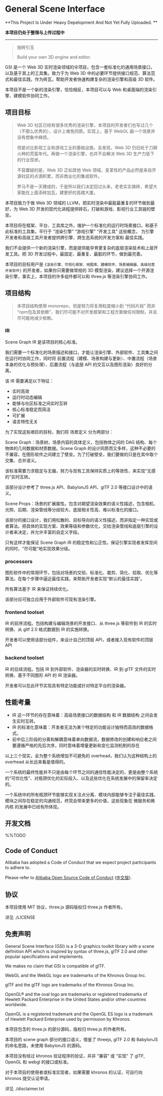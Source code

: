 # General Scene Interface

**This Project Is Under Heavy Depelopment And Not Yet Fully Uploaded. **

**本项目仍处于整理与上传过程中**

----

> 抛砖引玉
>
> Build your own 3D engine and editor.

GSI 是一个 Web 3D 实时渲染领域的伞项目，包含一套标准化的通用场景接口，以及基于其上的工具集。致力于为 Web 3D 中的必要环节提供接口规范、算法范式和最佳实践，作为砖瓦，帮助开发者快速构建复杂的渲染引擎和高级 3D 软件。

本项目不是一个新的渲染引擎，恰恰相反，本项目可以与 Web 和桌面端的渲染引擎、建模软件协同工作。

## 项目目标

> Web 3D 社区已经有很多优秀的渲染引擎，本项目的开发者们也写过几个（不那么优秀的），设计上难免同质。实现上，基于 WebGL 画一个场景并没有想象中麻烦。
>
> 但是对比影视工业和游戏工业的基础设施，会发现，Web 3D 仍旧处于刀耕火种的荒蛮年代。再做一个渲染引擎，也并不会解决 Web 3D 生产力低下的行业现状。
>
> 不容置疑的是，Web 3D 正如其他 Web 领域，变革性的产品必然是来自开源社区的点滴积累，而非商业化的集成软件。
>
> 罗马不是一天建成的，于是所以我们决定回过头来，老老实实做砖，希望大家能在上面添砖加瓦，建更好的高楼大厦。

本项目致力于做 Web 3D 领域的 LLVM，把实时渲染中最脏最重复的环节做到最好，为 Web 3D 开发的现代化进程提供砖石，打破和游戏、影视行业工具链的壁垒。

本项目将在框架、平台、工具库之外，维护一个标准化的运行时场景接口，和基于此标准的工具集，平行于 “渲染引擎” “游戏引擎” “开发工具” 这些概念，
为引擎开发者和高级工具开发者提供跨引擎、跨生态系统的开发方案和 最佳实践。

我们不会提供一个新的渲染引擎，而是提供能孕育更复杂的底层渲染技术和上层开发工具。把 3D 开发过程中，最固定、最重复、最脏的环节，做到最完善。

本项目的目标用户是 `{渲染引擎、可视化框架、地图库、建模软件、场景编辑器、高级创意开发软件}` 的开发者，如果你只需要做常规的 3D 模型渲染，建议选择一个开源渲染引擎，事实上，本项目的许多组件都可以和 three.js 等渲染引擎协同工作。

## 项目结构

> 本项目结构使用 monorepo，但是努力将复用粒度缩小到 “代码片段” 而非 “npm包及其依赖”，我们尽可能不对开发框架和工程方案做任何限制，并且尽可能地减少依赖。

### IR

Scene Graph IR 是该项目的核心标准。

我们需要一个标准化的场景描述和接口，才能让渲染引擎、外部软件、工具集之间在运行时协同工作，同时将 前置流程（建模、场景构建与更新）、中置流程（场景本身的优化与预处理）、后置流程（与底层 API 的交互以及图形渲染）良好的分离。

该 IR 需要满足以下特征：

- 实时高效
- 运行时动态编辑
- 能够与社区标准之间实时互转
- 核心标准稳定而简洁
- 可扩展
- 语言特性无关

为了实现这些艰巨的目标，我们将 场景定义 分为两部分：

Scene Graph：场景树，场景内容的具体定义，包括物体之间的 DAG 结构、每个物体的几何数据和材质数据。Scene Graph 的设计同质而又多样，这种不必要的不兼容，在图形软件之间建立了壁垒。为了打破壁垒，我们要做的只是在其中取个交集、合并语义。

该标准需要力求稳定与无偏，努力与现有工具保持实质上的等效性，来实现“无感的”实时互转。

该部分设计参考了 three.js API、BabylonJS API、glTF 2.0 等接口设计中的语义。

Scene Props：场景的扩展属性。包含对期望渲染效果的语义性描述，包含相机、光照、后期、渲染管线等分歧较大、底层相关性高、难以标准化的接口。

该部分的接口设计，我们用松散的、目标导向的语义性描述，而非指定一种实现或者算法。把具体的实现方案、效果等级和参数优化，交给渲染管线和底层引擎的设计者来决定，并允许丰富的自定义字段。

只有这样才能保证 Scene Graph IR 的稳定性和公正性。保证引擎实现者发挥空间的同时，“尽可能”地实现效果分级。

### processors

图形软件中的常用环节，包括对场景的交验、标准化、裁剪、简化、拾取、优化等算法。在每个步骤中逼近最佳实践，来帮助开发者实现“默认的最佳实践”。

所有算法基于 IR 来保证持续优化。

该部分应可独立应用于外部软件可现有渲染引擎。

### frontend toolset

IR 的前序流程。包括构建与编辑场景的开发接口、从 three.js 等软件到 IR 的实时转换、从 gltf 2.0 格式数据到 IR 的实施转换。

开发者可以使用该部分组件，来设计自己的顶层 API，或者接入现有软件的顶层 API

### backend toolset

IR 的后续流程。包括 IR 到外部软件、渲染器的实时转换、IR 到 glTF 文件的实时转换、基于不同图形 API 的 IR 渲染器。

开发者可以在此环节实现具有特定功能或针对特定平台的渲染器。

## 性能考量

- IR 这一环节的存在意味着：高级场景接口的数据结构 和 IR 数据结构 之间会发生实时互转。
- IR 的标准化意味着：开发者无法为某个特定的功能设计独特而高效的数据格式。
- 前中后三阶段的分离和解耦意味着单向数据流，数据修改的创建和响应者之间要遵循严格的先后次序，同时意味着增量更新和变化监测机制的存在

以上三个现实，会为整个系统增加不可避免的 overhead，我们认为这种结构上的 overhead 从长远来看是值得的。

一个系统的最终性能并不只是由每个环节之间的通信性能决定的，更是由整个系统的“可优化性”、对瓶颈优化的实际投入、以及这些优化在系统发展中的保留率决定的。

一个系统中的所有瓶颈环节能够实现关注点分离、模块内部能够专注于最佳实践、模块之间存在稳定的沟通规范，终究会带来更多的价值，这些现象在 微服务和微内核 的发展中已经有所体现。

## 开发文档

%%TODO

## Code of Conduct

Alibaba has adopted a Code of Conduct that we expect project participants to adhere to.

Please refer to [Alibaba Open Source Code of Conduct](https://github.com/AlibabaDR/community/blob/master/CODE_OF_CONDUCT.md) ([中文版](https://github.com/AlibabaDR/community/blob/master/CODE_OF_CONDUCT_zh.md)).

## 协议

本项目使用 MIT 协议，three.js 源码版权归 three.js 作者所有。

详见 ./LICENSE

## 免责声明

General Scene Interface (GSI) is a 3-D graphics toolkit library with a scene definition API which is inspired by syntax of three.js, glTF 2.0 and other popular specifications and implements.

We makes no claim that GSI is compatible of glTF.

WebGL and the WebGL logo are trademarks of the Khronos Group Inc.

glTF and the glTF logo are trademarks of the Khronos Group Inc.

OpenGL® and the oval logo are trademarks or registered trademarks of Hewlett Packard Enterprise in the United States and/or other countries worldwide.

OpenGL is a registered trademark and the OpenGL ES logo is a trademark of Hewlett Packard Enterprise used by permission by Khronos.





本项目包含的 three.js 的部分源码，版权归 three.js 的作者所有。

本项目的 scene graph 部分的接口语义，借鉴了 threejs, glTF 2.0 和 BabylonJS 的命名思路，未使用 BabylonJS 的源码。

本项目没有经过 khronos 验证程序的验证，并非 “兼容” 或 “实现” 了 glTF, OpenGL 和 webgl 的接口或标准。

对于本项目的使用者或标准实现者，如果需要 khronos 的认证，可自行向 khronos 提交认证申请。

详见 ./disclaimer.txt
